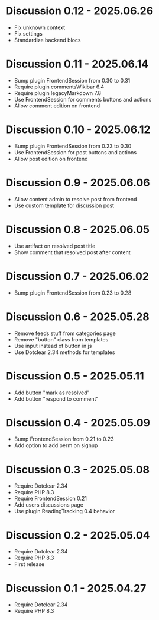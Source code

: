Discussion 0.12 - 2025.06.26
===========================================================
* Fix unknown context
* Fix settings
* Standardize backend blocs

Discussion 0.11 - 2025.06.14
===========================================================
* Bump plugin FrontendSession from 0.30 to 0.31
* Require plugin commentsWikibar 6.4
* Require plugin legacyMarkdown 7.8
* Use FrontendSession for comments buttons and actions
* Allow comment edition on frontend

Discussion 0.10 - 2025.06.12
===========================================================
* Bump plugin FrontendSession from 0.23 to 0.30
* Use FrontendSession for post buttons and actions
* Allow post edition on frontend

Discussion 0.9 - 2025.06.06
===========================================================
* Allow content admin to resolve post from frontend
* Use custom template for discussion post

Discussion 0.8 - 2025.06.05
===========================================================
* Use artifact on resolved post title
* Show comment that resolved post after content

Discussion 0.7 - 2025.06.02
===========================================================
* Bump plugin FrontendSession from 0.23 to 0.28

Discussion 0.6 - 2025.05.28
===========================================================
* Remove feeds stuff from categories page
* Remove "button" class from templates
* Use input instead of button in js
* Use Dotclear 2.34 methods for templates

Discussion 0.5 - 2025.05.11
===========================================================
* Add button "mark as resolved"
* Add button "respond to comment"

Discussion 0.4 - 2025.05.09
===========================================================
* Bump FrontendSession from 0.21 to 0.23
* Add option to add perm on signup

Discussion 0.3 - 2025.05.08
==========================================================
* Require Dotclear 2.34
* Require PHP 8.3
* Require FrontendSession 0.21
* Add users discussions page
* Use plugin ReadingTracking 0.4 behavior

Discussion 0.2 - 2025.05.04
==========================================================
* Require Dotclear 2.34
* Require PHP 8.3
* First release

Discussion 0.1 - 2025.04.27
==========================================================
* Require Dotclear 2.34
* Require PHP 8.3
